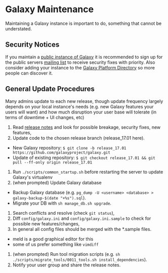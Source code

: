 # Galaxy Maintenance

Maintaining a Galaxy instance is important to do, something that cannot be understated.

## Security Notices

If you maintain a [public instance of Galaxy](/use/) it is recommended to sign up for the public servers [mailing list](https://lists.galaxyproject.org/lists/galaxy-public-servers.lists.galaxyproject.org/) to receive security fixes with priority. Also consider adding your instance to the [Galaxy Platform Directory](/use/) so more people can discover it.

## General Update Procedures

Many admins update to each new release, though update frequency largely depends on your local instance's needs (e.g. new Galaxy features your users will want) and how much disruption your user base will tolerate (in terms of downtime + UI changes, etc)

1. Read [release notes](/docs/#releases) and look for possible breakage, security fixes, new features,
1. Update code to the chosen release branch (release_17.01 here).

 * New Galaxy repository: `$ git clone -b release_17.01 https://github.com/galaxyproject/galaxy.git`
 * Update of existing repository: `$ git checkout release_17.01 && git pull --ff-only origin release_17.01`

1. Run `./scripts/common_startup.sh` before restarting the server to update Galaxy's virtualenv
1. (when prompted) Update Galaxy database

 * Backup Galaxy database (e.g. `pg_dump -U <username> <database> > galaxy-backup-$(date "+%s").sql`).
 * Migrate your DB with `sh manage_db.sh upgrade`.

1. Search conflicts and resolve (check `git status`),
1. Diff `config/galaxy.ini` and `config/galaxy.ini.sample` to check for possible new features/changes,
1. In general all config files should be merged with the *.sample files.

  * meld is a good graphical editor for this
  * some of us prefer something like `vimdiff`

1. (when prompted) Run tool migration scripts (e.g. `sh ./scripts/migrate_tools/0011_tools.sh install_dependencies`).
1. Notify your user group and share the release notes.
